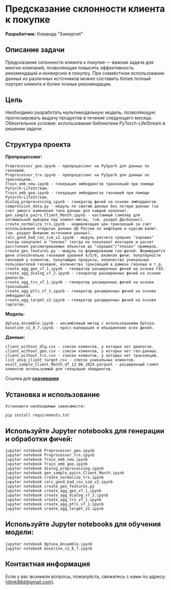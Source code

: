 # Предсказание склонности клиента к покупке
**Разработчик:** Команда "Sweepnet"

 ## Описание задачи

Предсказание склонности клиента к покупке — важная задача для многих компаний, позволяющая повысить эффективность рекомендаций и конверсию в покупку. При совместном использовании данных из различных источников можно составить более полный портрет клиента и более точные рекомендации.
## Цель

Необходимо разработать мультимодальную модель, позволяющую прогнозировать выдачу продуктов в течение следующего месяца. Обязательное условие: использование библиотеки PyTorch-LifeStream в решении задачи.
## Структура проекта

**Препроцессинг:**

    Preprocessor_geo.ipynb - препроцессинг на PySpark для данных по геохешей.
    Preprocessor_trx.ipynb - препроцессинг на PySpark для данных по транзакцияи.
    Train_emb_new.ipynb - генерация эмбеддингов транзакций при помощи Pytorch-LifeStream.
    Train_emb_geo.ipynb - генерация эмбеддингов геохешей при помощи Pytorch-LifeStream.
    dialog_preprocessing.ipynb - генератор фичей на основе эмбеддингов.
    compression_data.py - модуль по сжатию данных без потери данных (за счет умного изменения типа данных для каждой колонки).
    gen_sample_pairs_Client_Month.ipynb - кастомный сэмплер для оптимальной выборки пар клиент-месяц. (см. раздел Дисбаланс).
    create_normalize_trx.ipynb - нормализация цен транзакций за счет использования открытых данных ЦБ России по инфляции и курсам валют. (см. раздел Внешние источники данных).
    calc_good_bad_cos_sim_v2.ipynb - модуль расчета средних "хороших" (когда покупали) и "плохих" (когда не покупали) векторов и расчет расстояния рассматриваемых объектов до "хороших"/"плохих" примеров. 
    create_geo_features.py - модуль по формированию гео-фичей. Формируются фичи относительно геохешей уровней 4/5/6, включая фичи: популярности геохешей у клиентов, покупающих продукты, количество уникальных пользователей геохешей, количество транзакций в рамках геохеша и т.д. 
    create_agg_geo_v7_1.ipynb - генератор расширенных фичей на основе ГЕО.
    create_agg_dialog_v7_2.ipynb - генератор расширенных фичей на основе диалогов.
    create_agg_trx_v7_1.ipynb - генератор расширенных фичей на основе транзакций.
    create_agg_ptls_v7_1.ipynb - генератор расширенных фичей на основе эмбеддингов.
    create_agg_target_v2.ipynb - генератор расширенных фичей на основе таргетов.
**Модeль:**

    Optuna_Ansamble.ipynb - ансамблевый метод с использованием Optuna.
    baseline_v1_8_7.ipynb - кросс-валидация и объединение всех фичей.  
**Данные:**

    client_without_dlg.csv - список клиентов, у которых нет диалогов.
    client_without_geo.csv - список клиентов, у которых нет гео-данных.
    client_without_trx.csv - список клиентов, у которых нет транзакций.
    list_uniq_client_target.csv - список уникальных клиентов.
    esult_sample_Client_Month_df_12_06_2024.parquet - расширенный сэмпл клиентов используемый для генерации эбеддингов.
   Ссылка для **[скачивания](https://disk.yandex.ru/d/D6HiwFPZa9LEOg)**

## Установка и использование

    Установите необходимые зависимости:

    pip install requirements.txt

## Используйте Jupyter notebooks для генерации и обработки фичей:

    jupyter notebook Preprocessor_geo.ipynb
    jupyter notebook Preprocessor_trx.ipynb
    jupyter notebook Train_emb_new.ipynb
    jupyter notebook Train_emb_geo.ipynb
    jupyter notebook dialog_preprocessing.ipynb
    jupyter notebook gen_sample_pairs_Client_Month.ipynb
    jupyter notebook create_normalize_trx.ipynb
    jupyter notebook calc_good_bad_cos_sim_v2.ipynb
    jupyter notebook create_geo_features.py
    jupyter notebook create_agg_geo_v7_1.ipynb
    jupyter notebook create_agg_dialog_v7_2.ipynb
    jupyter notebook create_agg_trx_v7_1.ipynb
    jupyter notebook create_agg_ptls_v7_1.ipynb
    jupyter notebook create_agg_target_v2.ipynb
 
## Используйте Jupyter notebooks для обучения модели:
    jupyter notebook Optuna_Ansamble.ipynb
    jupyter notebook baseline_v1_8_7.ipynb

## Контактная информация

Если у вас возникли вопросы, пожалуйста, свяжитесь с нами по адресу: [dimk88d@gmail.com].
